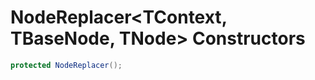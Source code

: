 # NodeReplacer&lt;TContext, TBaseNode, TNode&gt; Constructors

```c#
protected NodeReplacer();
```


